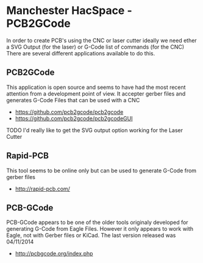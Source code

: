 # Manchester HacSpace - PCB2GCode

In order to create PCB's using the CNC or laser cutter ideally we need ether a SVG Output (for the laser) or G-Code list of commands (for the CNC)
There are several different applications available to do this.

## PCB2GCode

This application is open source and seems to have had the most recent attention from a development point of view.
It accepter gerber files and generates G-Code Files that can be used with a CNC

  * <https://github.com/pcb2gcode/pcb2gcode>
  * <https://github.com/pcb2gcode/pcb2gcodeGUI>

TODO I'd really like to get the SVG output option working for the Laser Cutter

## Rapid-PCB

This tool seems to be online only but can be used to generate G-Code from gerber files

  * <http://rapid-pcb.com/>

## PCB-GCode

PCB-GCode appears to be one of the older tools originaly developed for generating G-Code from Eagle Files.
However it only appears to work with Eagle, not with Gerber files or KiCad. The last version released was 04/11/2014

  * <http://pcbgcode.org/index.php>

